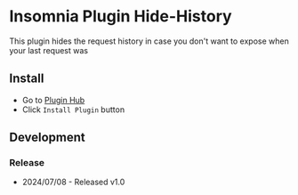 # Insomnia Plugin Hide-History
This plugin hides the request history in case you don't want to expose when your last request was

## Install
- Go to [Plugin Hub](https://insomnia.rest/plugins/insomnia-plugin-hide-history)
- Click `Install Plugin` button

## Development
### Release
- 2024/07/08 - Released v1.0
